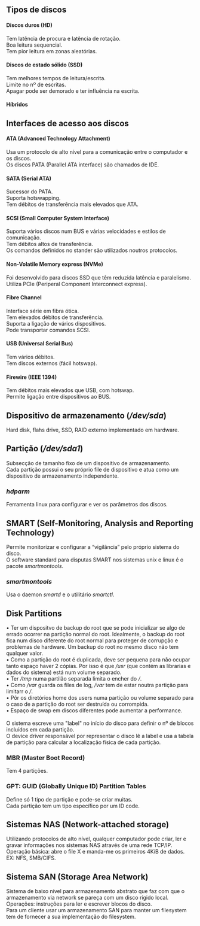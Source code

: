 ## Tipos de discos
#### Discos duros (HD)
Tem latência de procura e latência de rotação.
<br>
Boa leitura sequencial.
<br>
Tem pior leitura em zonas aleatórias.

#### Discos de estado sólido (SSD)
Tem melhores tempos de leitura/escrita.
<br>
Limite no nº de escritas.
<br>
Apagar pode ser demorado e ter influência na escrita.

#### Híbridos

## Interfaces de acesso aos discos
#### ATA (Advanced Technology Attachment)
Usa um protocolo de alto nível para a comunicação entre o computador e os discos.
<br>
Os discos PATA (Parallel ATA interface) são chamados de IDE.

#### SATA (Serial ATA)
Sucessor do PATA.
<br>
Suporta hotswapping.
<br>
Tem débitos de transferência mais elevados que ATA.

#### SCSI (Small Computer System Interface)
Suporta vários discos num BUS e várias velocidades e estilos de comunicação.
<br>
Tem débitos altos de transferência.
<br>
Os comandos definidos no stander são utilizados noutros protocolos.

#### Non-Volatile Memory express (NVMe)
Foi desenvolvido para discos SSD que têm reduzida latência e paralelismo.
<br>
Utiliza PCIe (Periperal Component Interconnect express).

#### Fibre Channel
Interface série em fibra ótica.
<br>
Tem elevados débitos de transferência.
<br>
Suporta a ligação de vários dispositivos.
<br>
Pode transportar comandos SCSI.

#### USB (Universal Serial Bus)
Tem vários débitos.
<br>
Tem discos externos (fácil hotswap).

#### Firewire (IEEE 1394)
Tem débitos mais elevados que USB, com hotswap.
<br>
Permite ligação entre dispositivos ao BUS.

## Dispositivo de armazenamento (*/dev/sda*)
Hard disk, flahs drive, SSD, RAID externo implementado em hardware.

## Partição (*/dev/sda1*)
Subsecção de tamanho fixo de um dispositivo de armazenamento.
<br>
Cada partição possui o seu próprio file de dispositivo e atua como um dispositivo de armazenamento independente.

### *hdparm*
Ferramenta linux para configurar e ver os parâmetros dos discos.

## SMART (Self-Monitoring, Analysis and Reporting Technology)
Permite monitorizar e configurar a “vigilância” pelo próprio sistema do disco.
<br>
O software standard para disputas SMART nos sistemas unix e linux é o pacote *smartmontools*.

### *smartmontools*
Usa o daemon *smartd* e o utilitário *smartctl*.

## Disk Partitions
• Ter um dispositvo de backup do root que se pode inicializar se algo de errado ocorrer na partição normal do root. Idealmente, o backup do root fica num disco diferente do root normal para proteger de corrupção e problemas de hardware. Um backup do root no mesmo disco não tem qualquer valor.
<br>
• Como a partição do root é duplicada, deve ser pequena para não ocupar tanto espaço haver 2 cópias. Por isso é que */usr* (que contém as librarias e dados do sistema) está num volume separado.
<br>
• Ter */tmp* numa partilão separada	limita o encher do */*.
<br>
• Como */var* guarda os files de log, */var* tem de estar noutra partição para limitarr o */*.
<br>
• Pôr os diretórios home dos users numa partição ou volume separado para o caso de a partição do root ser destruída ou corrompida.
<br>
• Espaço de swap em discos diferentes pode aumentar a performance.
<br><br>
O sistema escreve uma "label" no início do disco para definir o nº de blocos incluídos em cada partição.
<br>
O device driver responsável por representar o disco lê a label e usa a tabela de partição para calcular a localização física de cada partição.

### MBR (Master Boot Record)
Tem 4 partições.

### GPT: GUID (Globally Unique ID) Partition Tables
Define só 1 tipo de partição e pode-se criar muitas.
<br>
Cada partição tem um tipo específico por um ID code.

## Sistemas NAS (Network-attached storage)
Utilizando protocolos de alto nível, qualquer computador pode criar, ler e gravar informações nos sistemas NAS através de uma rede TCP/IP.
<br>
Operação básica: abre o file X e manda-me os primeiros 4KiB de dados.
<br>
EX: NFS, SMB/CIFS.

## Sistema SAN (Storage Area Network)
Sistema de baixo nível para armazenamento abstrato que faz com que o armazenamento via network se pareça com um disco rígido local.
<br>
Operações: instruções para ler e escrever blocos do disco.
<br>
Para um cliente usar um armazenamento SAN para manter um filesystem tem de fornecer a sua implementação do filesystem.
